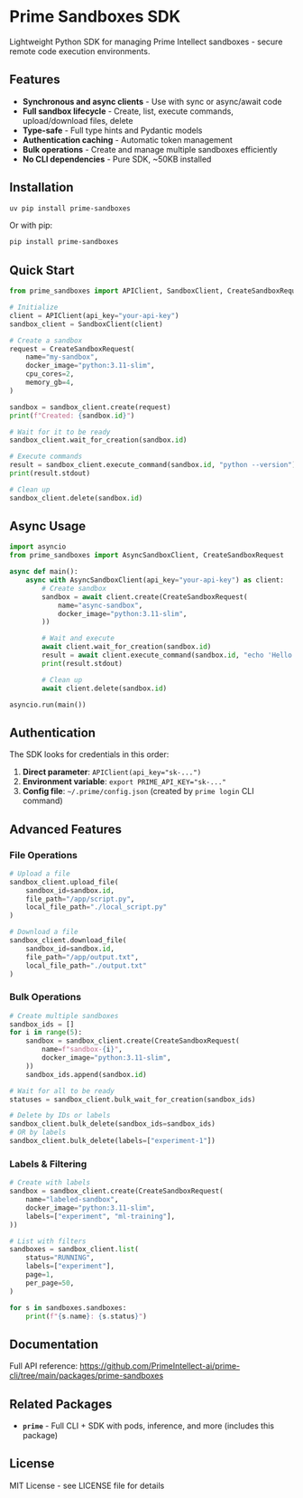 # Prime Sandboxes SDK

Lightweight Python SDK for managing Prime Intellect sandboxes - secure remote code execution environments.

## Features

- **Synchronous and async clients** - Use with sync or async/await code
- **Full sandbox lifecycle** - Create, list, execute commands, upload/download files, delete
- **Type-safe** - Full type hints and Pydantic models
- **Authentication caching** - Automatic token management
- **Bulk operations** - Create and manage multiple sandboxes efficiently
- **No CLI dependencies** - Pure SDK, ~50KB installed

## Installation

```bash
uv pip install prime-sandboxes
```

Or with pip:
```bash
pip install prime-sandboxes
```

## Quick Start

```python
from prime_sandboxes import APIClient, SandboxClient, CreateSandboxRequest

# Initialize
client = APIClient(api_key="your-api-key")
sandbox_client = SandboxClient(client)

# Create a sandbox
request = CreateSandboxRequest(
    name="my-sandbox",
    docker_image="python:3.11-slim",
    cpu_cores=2,
    memory_gb=4,
)

sandbox = sandbox_client.create(request)
print(f"Created: {sandbox.id}")

# Wait for it to be ready
sandbox_client.wait_for_creation(sandbox.id)

# Execute commands
result = sandbox_client.execute_command(sandbox.id, "python --version")
print(result.stdout)

# Clean up
sandbox_client.delete(sandbox.id)
```

## Async Usage

```python
import asyncio
from prime_sandboxes import AsyncSandboxClient, CreateSandboxRequest

async def main():
    async with AsyncSandboxClient(api_key="your-api-key") as client:
        # Create sandbox
        sandbox = await client.create(CreateSandboxRequest(
            name="async-sandbox",
            docker_image="python:3.11-slim",
        ))

        # Wait and execute
        await client.wait_for_creation(sandbox.id)
        result = await client.execute_command(sandbox.id, "echo 'Hello from async!'")
        print(result.stdout)

        # Clean up
        await client.delete(sandbox.id)

asyncio.run(main())
```

## Authentication

The SDK looks for credentials in this order:

1. **Direct parameter**: `APIClient(api_key="sk-...")`
2. **Environment variable**: `export PRIME_API_KEY="sk-..."`
3. **Config file**: `~/.prime/config.json` (created by `prime login` CLI command)

## Advanced Features

### File Operations

```python
# Upload a file
sandbox_client.upload_file(
    sandbox_id=sandbox.id,
    file_path="/app/script.py",
    local_file_path="./local_script.py"
)

# Download a file
sandbox_client.download_file(
    sandbox_id=sandbox.id,
    file_path="/app/output.txt",
    local_file_path="./output.txt"
)
```

### Bulk Operations

```python
# Create multiple sandboxes
sandbox_ids = []
for i in range(5):
    sandbox = sandbox_client.create(CreateSandboxRequest(
        name=f"sandbox-{i}",
        docker_image="python:3.11-slim",
    ))
    sandbox_ids.append(sandbox.id)

# Wait for all to be ready
statuses = sandbox_client.bulk_wait_for_creation(sandbox_ids)

# Delete by IDs or labels
sandbox_client.bulk_delete(sandbox_ids=sandbox_ids)
# OR by labels
sandbox_client.bulk_delete(labels=["experiment-1"])
```

### Labels & Filtering

```python
# Create with labels
sandbox = sandbox_client.create(CreateSandboxRequest(
    name="labeled-sandbox",
    docker_image="python:3.11-slim",
    labels=["experiment", "ml-training"],
))

# List with filters
sandboxes = sandbox_client.list(
    status="RUNNING",
    labels=["experiment"],
    page=1,
    per_page=50,
)

for s in sandboxes.sandboxes:
    print(f"{s.name}: {s.status}")
```

## Documentation

Full API reference: https://github.com/PrimeIntellect-ai/prime-cli/tree/main/packages/prime-sandboxes

## Related Packages

- **`prime`** - Full CLI + SDK with pods, inference, and more (includes this package)

## License

MIT License - see LICENSE file for details
